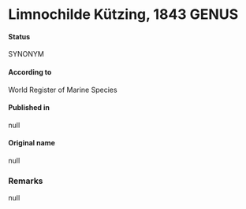 Limnochilde Kützing, 1843 GENUS
=======

#### Status
SYNONYM

#### According to
World Register of Marine Species

#### Published in
null

#### Original name
null

### Remarks
null